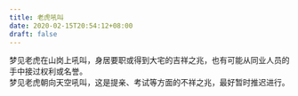 ```yaml
---
title: 老虎吼叫
date: 2020-02-15T20:54:12+08:00
draft: false
---
```


梦见老虎在山岗上吼叫，身居要职或得到大宅的吉祥之兆，也有可能从同业人员的手中接过权利或名誉。<br>
梦见老虎朝向天空吼叫，这是提亲、考试等方面的不祥之兆，最好暂时推迟进行。<br>
